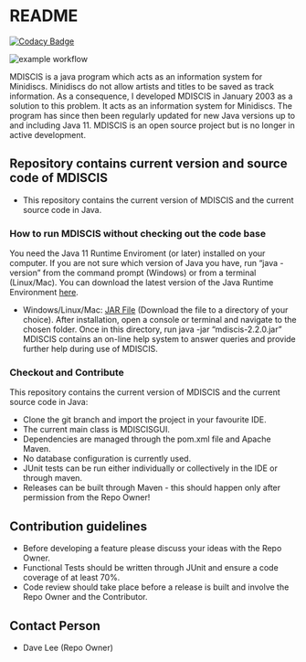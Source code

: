 # README #

[![Codacy Badge](https://api.codacy.com/project/badge/Grade/08a75b0abb064c78863218778917c385)](https://app.codacy.com/manual/dave_33/mdiscis?utm_source=github.com&utm_medium=referral&utm_content=daveajlee/mdiscis&utm_campaign=Badge_Grade_Dashboard)

![example workflow](https://github.com/daveajlee/mdiscis/actions/workflows/maven.yml/badge.svg)

MDISCIS is a java program which acts as an information system for Minidiscs. Minidiscs do not allow artists and titles to be saved as track information. As a consequence, I developed MDISCIS in January 2003 as a solution to this problem. It acts as an information system for Minidiscs. The program has since then been regularly updated for new Java versions up to and including Java 11. MDISCIS is an open source project but is no longer in active development.

## Repository contains current version and source code of MDISCIS ##

*   This repository contains the current version of MDISCIS and the current source code in Java.

### How to run MDISCIS without checking out the code base ###

You need the Java 11 Runtime Enviroment (or later) installed on your computer. If you are not sure which version of Java you have, run “java -version” from the command prompt (Windows) or from a terminal (Linux/Mac). You can download the latest version of the Java Runtime Environment <a href="http://java.sun.com/">here</a>.

*   Windows/Linux/Mac: <a href="https://github-registry-files.githubusercontent.com/248596452/b26cf100-c57d-11eb-8554-dcea56993dad?X-Amz-Algorithm=AWS4-HMAC-SHA256&X-Amz-Credential=AKIAIWNJYAX4CSVEH53A%2F20210604%2Fus-east-1%2Fs3%2Faws4_request&X-Amz-Date=20210604T194818Z&X-Amz-Expires=300&X-Amz-Signature=605e140ff7a17e74a56533895c967e6625860c8ec161d5bf3fa255b954fa365c&X-Amz-SignedHeaders=host&actor_id=0&key_id=0&repo_id=248596452&response-content-disposition=filename%3Dmdiscis-2.2.0.jar&response-content-type=application%2Foctet-stream">JAR File</a> (Download the file to a directory of your choice). After installation, open a console or terminal and navigate to the chosen folder. Once in this directory, run java -jar “mdiscis-2.2.0.jar”  MDISCIS contains an on-line help system to answer queries and provide further help during use of MDISCIS.

### Checkout and Contribute ###

This repository contains the current version of MDISCIS and the current source code in Java:

*   Clone the git branch and import the project in your favourite IDE.
*   The current main class is MDISCISGUI.
*   Dependencies are managed through the pom.xml file and Apache Maven.
*   No database configuration is currently used.
*   JUnit tests can be run either individually or collectively in the IDE or through maven.
*   Releases can be built through Maven - this should happen only after permission from the Repo Owner!

## Contribution guidelines ##

*   Before developing a feature please discuss your ideas with the Repo Owner.
*   Functional Tests should be written through JUnit and ensure a code coverage of at least 70%.
*   Code review should take place before a release is built and involve the Repo Owner and the Contributor.

## Contact Person ##

*   Dave Lee (Repo Owner)
